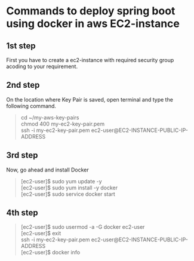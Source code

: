 # Commands to deploy spring boot using docker in aws EC2-instance

## 1st step
First you have to create a ec2-instance with required security group acoding to your requirement. 

## 2nd step
On the location where Key Pair is saved, open terminal and type the following command.</br>
> cd ~/my-aws-key-pairs</br>
  chmod 400 my-ec2-key-pair.pem</br>
  ssh -i my-ec2-key-pair.pem ec2-user@EC2-INSTANCE-PUBLIC-IP-ADDRESS</br>

## 3rd step
Now, go ahead and install Docker</br>
> [ec2-user]$ sudo yum update -y</br>
  [ec2-user]$ sudo yum install -y docker</br>
  [ec2-user]$ sudo service docker start</br>
  
## 4th step
> [ec2-user]$ sudo usermod -a -G docker ec2-user</br>
  [ec2-user]$ exit</br>
> ssh -i my-ec2-key-pair.pem ec2-user@EC2-INSTANCE-PUBLIC-IP-ADDRESS</br>
[ec2-user]$ docker info
